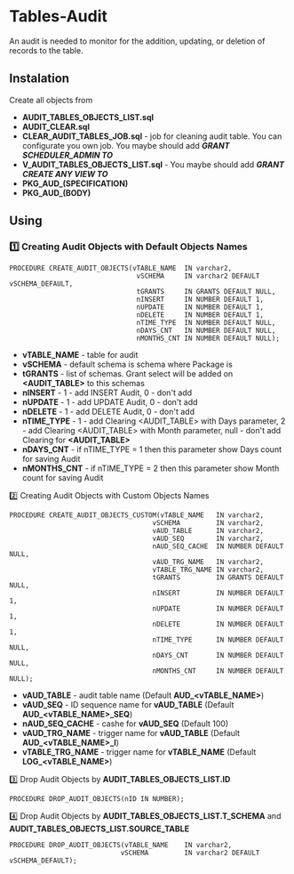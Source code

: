 # Tables-Audit

An audit is needed to monitor for the addition, updating, or deletion of records to the table.

## Instalation

Create all objects from
- **AUDIT_TABLES_OBJECTS_LIST.sql**
- **AUDIT_CLEAR.sql**
- **CLEAR_AUDIT_TABLES_JOB.sql** - job for cleaning audit table. You can configurate you own job. You maybe should add ***GRANT SCHEDULER_ADMIN TO <Your Schema>***
- **V_AUDIT_TABLES_OBJECTS_LIST.sql** - You maybe should add ***GRANT CREATE ANY VIEW TO <Your Schema>***
- **PKG_AUD_(SPECIFICATION)**
- **PKG_AUD_(BODY)**

## Using

### :one: Creating Audit Objects with Default Objects Names

```
PROCEDURE CREATE_AUDIT_OBJECTS(vTABLE_NAME	IN varchar2,
								vSCHEMA		IN varchar2 DEFAULT vSCHEMA_DEFAULT,
								tGRANTS		IN GRANTS DEFAULT NULL,
								nINSERT		IN NUMBER DEFAULT 1,
								nUPDATE		IN NUMBER DEFAULT 1,
								nDELETE		IN NUMBER DEFAULT 1,
								nTIME_TYPE	IN NUMBER DEFAULT NULL,
								nDAYS_CNT	IN NUMBER DEFAULT NULL,
								nMONTHS_CNT	IN NUMBER DEFAULT NULL);
```

- **vTABLE_NAME** - table for audit
- **vSCHEMA** - default schema is schema where Package is
- **tGRANTS** - list of schemas. Grant select will be added on **<AUDIT_TABLE>** to this schemas
- **nINSERT** - 1 - add INSERT Audit, 0 - don't add
- **nUPDATE** - 1 - add UPDATE Audit, 0 - don't add
- **nDELETE** - 1 - add DELETE Audit, 0 - don't add
- **nTIME_TYPE** - 1 - add Clearing <AUDIT_TABLE> with Days parameter, 2 - add Clearing <AUDIT_TABLE> with Month parameter, null - don't add Clearing for **<AUDIT_TABLE>**
- **nDAYS_CNT** - if nTIME_TYPE = 1 then this parameter show Days count for saving Audit
- **nMONTHS_CNT** - if nTIME_TYPE = 2 then this parameter show Month count for saving Audit

:two: Creating Audit Objects with Custom Objects Names

```
PROCEDURE CREATE_AUDIT_OBJECTS_CUSTOM(vTABLE_NAME	IN varchar2,
									vSCHEMA			IN varchar2,
									vAUD_TABLE		IN varchar2,
									vAUD_SEQ		IN varchar2,
									nAUD_SEQ_CACHE	IN NUMBER DEFAULT NULL,
									vAUD_TRG_NAME	IN varchar2,
									vTABLE_TRG_NAME	IN varchar2,
									tGRANTS			IN GRANTS DEFAULT NULL,
									nINSERT			IN NUMBER DEFAULT 1,
									nUPDATE			IN NUMBER DEFAULT 1,
									nDELETE			IN NUMBER DEFAULT 1,
									nTIME_TYPE		IN NUMBER DEFAULT NULL,
									nDAYS_CNT		IN NUMBER DEFAULT NULL,
									nMONTHS_CNT		IN NUMBER DEFAULT NULL);
```

- **vAUD_TABLE** - audit table name (Default **AUD_<vTABLE_NAME>**)
- **vAUD_SEQ** - ID sequence name for **vAUD_TABLE** (Default **AUD_<vTABLE_NAME>_SEQ**)
- **nAUD_SEQ_CACHE** - cashe for **vAUD_SEQ** (Default 100)
- **vAUD_TRG_NAME** - trigger name for **vAUD_TABLE** (Default **AUD_<vTABLE_NAME>_I**)
- **vTABLE_TRG_NAME** - trigger name for **vTABLE_NAME** (Default **LOG_<vTABLE_NAME>**)

:three: Drop Audit Objects by **AUDIT_TABLES_OBJECTS_LIST.ID**
```
PROCEDURE DROP_AUDIT_OBJECTS(nID IN NUMBER);
```

:four: Drop Audit Objects by **AUDIT_TABLES_OBJECTS_LIST.T_SCHEMA** and **AUDIT_TABLES_OBJECTS_LIST.SOURCE_TABLE**
```
PROCEDURE DROP_AUDIT_OBJECTS(vTABLE_NAME	IN varchar2,
							vSCHEMA			IN varchar2 DEFAULT vSCHEMA_DEFAULT);
```
